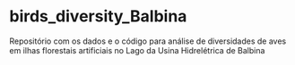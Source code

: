 # birds_diversity_Balbina
Repositório com os dados e o código para análise de diversidades de aves em ilhas florestais artificiais no Lago da Usina Hidrelétrica de Balbina
